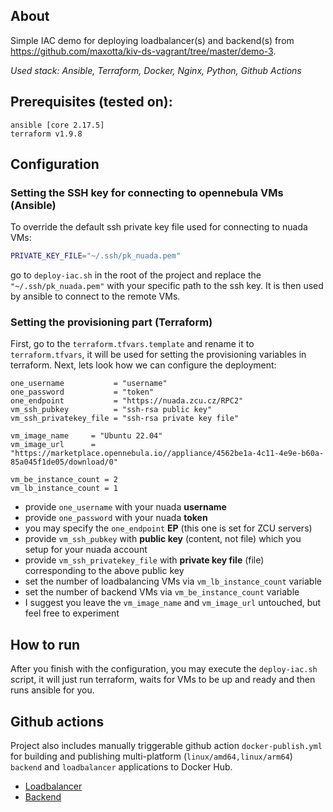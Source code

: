 ## About

Simple IAC demo for deploying loadbalancer(s) and backend(s) from https://github.com/maxotta/kiv-ds-vagrant/tree/master/demo-3.

*Used stack: Ansible, Terraform, Docker, Nginx, Python, Github Actions*

## Prerequisites (tested on):
	ansible [core 2.17.5]
	terraform v1.9.8

## Configuration

### Setting the SSH key for connecting to opennebula VMs (Ansible)

To override the default ssh private key file used for connecting to nuada VMs:

```sh title="deploy-iac.sh"
PRIVATE_KEY_FILE="~/.ssh/pk_nuada.pem"
```

go to `deploy-iac.sh` in the root of the project and replace the `"~/.ssh/pk_nuada.pem"` with your specific path to the ssh key. It is then used by ansible to connect to the remote VMs.

### Setting the provisioning part (Terraform)

First, go to the `terraform.tfvars.template` and rename it to `terraform.tfvars`, it will be used for setting the provisioning variables in terraform.
Next, lets look how we can configure the deployment:
```
one_username           = "username"
one_password           = "token"
one_endpoint           = "https://nuada.zcu.cz/RPC2"
vm_ssh_pubkey          = "ssh-rsa public key"
vm_ssh_privatekey_file = "ssh-rsa private key file"

vm_image_name     = "Ubuntu 22.04"
vm_image_url      = "https://marketplace.opennebula.io//appliance/4562be1a-4c11-4e9e-b60a-85a045f1de05/download/0"

vm_be_instance_count = 2
vm_lb_instance_count = 1
```

- provide `one_username` with your nuada **username**
- provide `one_password` with your nuada **token**
- you may specify the `one_endpoint` **EP** (this one is set for ZCU servers)
- provide `vm_ssh_pubkey` with **public key** (content, not file) which you setup for your nuada account
- provide `vm_ssh_privatekey_file` with **private key file** (file) corresponding to the above public key
- set the number of loadbalancing VMs via `vm_lb_instance_count` variable
- set the number of backend VMs via `vm_be_instance_count` variable
- I suggest you leave the `vm_image_name` and `vm_image_url` untouched, but feel free to experiment

## How to run

After you finish with the configuration, you may execute the `deploy-iac.sh` script, it will just run terraform, waits for VMs to be up and ready and then runs ansible for you.

## Github actions

Project also includes manually triggerable github action `docker-publish.yml` for building and publishing multi-platform (`linux/amd64,linux/arm64`) `backend` and `loadbalancer` applications to Docker Hub.

- [Loadbalancer](https://hub.docker.com/repository/docker/jamesari/loadbalancer)
- [Backend](https://hub.docker.com/repository/docker/jamesari/backend)

